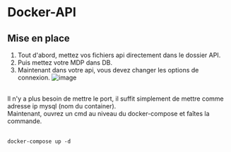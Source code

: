 # Docker-API
## Mise en place 
1. Tout d'abord, mettez vos fichiers api directement dans le dossier API.
2. Puis mettez votre MDP dans DB.
3. Maintenant dans votre api, vous devez changer les options de connexion.
![image](https://github.com/TiaSous/Docker-API/assets/122774929/a5299aee-1aba-4ee6-96a7-498daa9acc4f)
</br>
Il n'y a plus besoin de mettre le port, il suffit simplement de mettre comme adresse ip mysql (nom du container).
</br>
Maintenant, ouvrez un cmd au niveau du docker-compose et faîtes la commande.
</br>
</br>

```docker
docker-compose up -d
